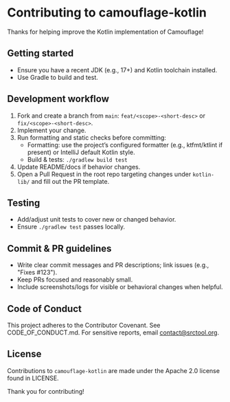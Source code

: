 # Contributing to camouflage-kotlin

Thanks for helping improve the Kotlin implementation of Camouflage!

## Getting started
- Ensure you have a recent JDK (e.g., 17+) and Kotlin toolchain installed.
- Use Gradle to build and test.

## Development workflow
1. Fork and create a branch from `main`: `feat/<scope>-<short-desc>` or `fix/<scope>-<short-desc>`.
2. Implement your change.
3. Run formatting and static checks before committing:
   - Formatting: use the project’s configured formatter (e.g., ktfmt/ktlint if present) or IntelliJ default Kotlin style.
   - Build & tests: `./gradlew build test`
4. Update README/docs if behavior changes.
5. Open a Pull Request in the root repo targeting changes under `kotlin-lib/` and fill out the PR template.

## Testing
- Add/adjust unit tests to cover new or changed behavior.
- Ensure `./gradlew test` passes locally.

## Commit & PR guidelines
- Write clear commit messages and PR descriptions; link issues (e.g., "Fixes #123").
- Keep PRs focused and reasonably small.
- Include screenshots/logs for visible or behavioral changes when helpful.

## Code of Conduct
This project adheres to the Contributor Covenant.
See CODE_OF_CONDUCT.md. For sensitive reports, email contact@srctool.org.

## License
Contributions to `camouflage-kotlin` are made under the Apache 2.0 license found in LICENSE.

Thank you for contributing!